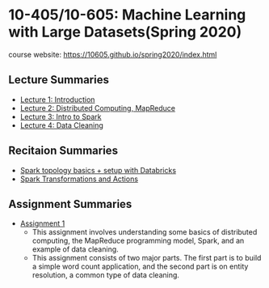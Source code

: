 # 10-405/10-605: Machine Learning with Large Datasets(Spring 2020)

course website: https://10605.github.io/spring2020/index.html

## Lecture Summaries

- [Lecture 1: Introduction](lecture_summaries/01.md)
- [Lecture 2: Distributed Computing, MapReduce](lecture_summaries/02.md)
- [Lecture 3: Intro to Spark](lecture_summaries/03.md)
- [Lecture 4: Data Cleaning](lecture_summaries/04.md)

## Recitaion Summaries

- [Spark topology basics + setup with Databricks](recitation_summaries/01.md)
- [Spark Transformations and Actions](recitation_summaries/02.md)

## Assignment Summaries

- [Assignment 1](assignments/hw1)
  - This assignment involves understanding some basics of distributed computing, the MapReduce programming model, Spark, and an example of data cleaning.
  - This assignment consists of two major parts. The first part is to build a simple word count application, and the second part is on entity resolution, a common type of data cleaning.